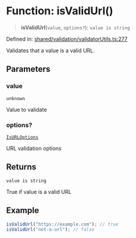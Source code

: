 # Function: isValidUrl()

> **isValidUrl**(`value`, `options?`): `value is string`

Defined in: [shared/validation/validatorUtils.ts:277](https://github.com/Nick2bad4u/Uptime-Watcher/blob/main/shared/validation/validatorUtils.ts#L277)

Validates that a value is a valid URL.

## Parameters

### value

`unknown`

Value to validate

### options?

[`IsURLOptions`](https://github.com/DefinitelyTyped/DefinitelyTyped/blob/ffdb7d4ed9dea9062bb2d488d1d68bb7ac7499dd/types/validator/lib/isURL.d.ts#L8)

URL validation options

## Returns

`value is string`

True if value is a valid URL

## Example

```typescript
isValidUrl("https://example.com"); // true
isValidUrl("not-a-url"); // false
```
